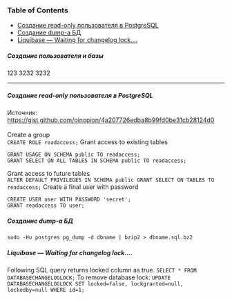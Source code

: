 ### Table of Contents </br>
- [Создание read-only пользователя в PostgreSQL](#postgresql_create_readonly_user)
- [Создание dump-а БД](#postgresql_pgdump)
- [Liquibase — Waiting for changelog lock….](#liquibase_lock)


##### Создание пользователя и базы </br>
123
3232
3232

--- 
##### Создание read-only пользователя в PostgreSQL <a name="postgresql_create_readonly_user"></a> </br>
Источник: https://gist.github.com/oinopion/4a207726edba8b99fd0be31cb28124d0  </br>
</br>
Create a group </br>
```CREATE ROLE readaccess;```
Grant access to existing tables </br>
```
GRANT USAGE ON SCHEMA public TO readaccess;
GRANT SELECT ON ALL TABLES IN SCHEMA public TO readaccess;
```
Grant access to future tables </br>
```ALTER DEFAULT PRIVILEGES IN SCHEMA public GRANT SELECT ON TABLES TO readaccess;```
Create a final user with password </br>
```
CREATE USER user WITH PASSWORD 'secret';
GRANT readaccess TO user;
```


##### Создание dump-а БД<a name="postgresql_pgdump"></a></br>
```sudo -Hu postgres pg_dump -d dbname | bzip2 > dbname.sql.bz2```


##### Liquibase — Waiting for changelog lock….<a name="liquibase_lock"></a></br>
Following SQL query returns locked column as true.
```SELECT * FROM DATABASECHANGELOGLOCK;```
To remove database lock:
```UPDATE DATABASECHANGELOGLOCK SET locked=false, lockgranted=null, lockedby=null WHERE id=1;```